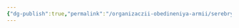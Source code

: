 ```yaml
---
{"dg-publish":true,"permalink":"/organizaczii-obedineniya-armii/serebryanyj-orden/","dgPassFrontmatter":true}
---
```


